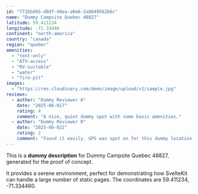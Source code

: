 ```yaml
---
id: "772bbd65-d8df-48ea-a0e6-2a8849562b6c"
name: "Dummy Campsite Quebec 48827"
latitude: 59.411234
longitude: -71.33446
continent: "north-america"
country: "canada"
region: "quebec"
amenities:
  - "tent-only"
  - "ATV-access"
  - "RV-suitable"
  - "water"
  - "fire-pit"
images:
  - "https://res.cloudinary.com/demo/image/upload/v1/sample.jpg"
reviews:
  - author: "Dummy Reviewer A"
    date: "2025-06-017"
    rating: 4
    comment: "A nice, quiet dummy spot with some basic amenities."
  - author: "Dummy Reviewer B"
    date: "2025-06-022"
    rating: 2
    comment: "Found it easily. GPS was spot on for this dummy location."
---
```


This is a **dummy description** for Dummy Campsite Quebec 48827, generated for the proof of concept.

It provides a serene environment, perfect for demonstrating how SvelteKit can handle a large number of static pages. The coordinates are 59.411234, -71.334460.
